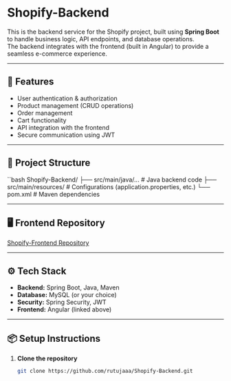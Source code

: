 # Shopify-Backend

This is the backend service for the Shopify project, built using **Spring Boot** to handle business logic, API endpoints, and database operations.  
The backend integrates with the frontend (built in Angular) to provide a seamless e-commerce experience.

---

## 🚀 Features
- User authentication & authorization
- Product management (CRUD operations)
- Order management
- Cart functionality
- API integration with the frontend
- Secure communication using JWT

---

## 📂 Project Structure
``bash
Shopify-Backend/
├── src/main/java/... # Java backend code
├── src/main/resources/ # Configurations (application.properties, etc.)
└── pom.xml # Maven dependencies



---

## 🖥️ Frontend Repository
[Shopify-Frontend Repository](https://github.com/rutujaaa13/Shopify-Frontend.git)

---

## ⚙️ Tech Stack
- **Backend:** Spring Boot, Java, Maven
- **Database:** MySQL (or your choice)
- **Security:** Spring Security, JWT
- **Frontend:** Angular (linked above)

---

## 📦 Setup Instructions

1. **Clone the repository**
   ```bash
   git clone https://github.com/rutujaaa/Shopify-Backend.git
